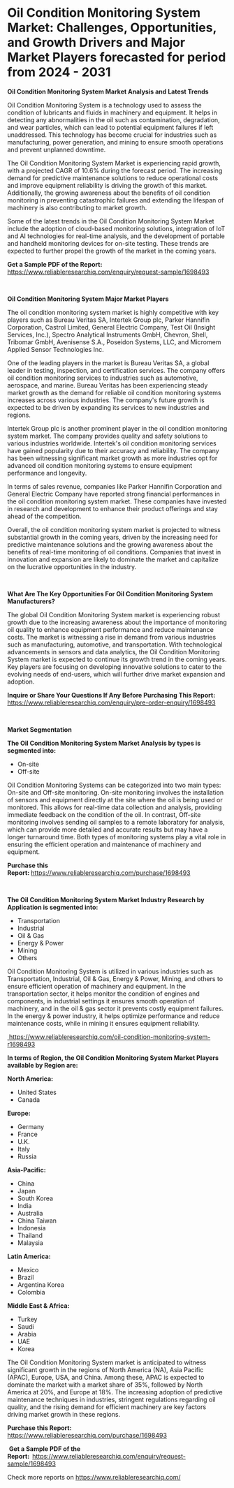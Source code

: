 <p><h1>Oil Condition Monitoring System Market: Challenges, Opportunities, and Growth Drivers and Major Market Players forecasted for period from 2024 - 2031</h1></p><p><strong>Oil Condition Monitoring System Market Analysis and Latest Trends</strong></p>
<p><p>Oil Condition Monitoring System is a technology used to assess the condition of lubricants and fluids in machinery and equipment. It helps in detecting any abnormalities in the oil such as contamination, degradation, and wear particles, which can lead to potential equipment failures if left unaddressed. This technology has become crucial for industries such as manufacturing, power generation, and mining to ensure smooth operations and prevent unplanned downtime.</p><p>The Oil Condition Monitoring System Market is experiencing rapid growth, with a projected CAGR of 10.6% during the forecast period. The increasing demand for predictive maintenance solutions to reduce operational costs and improve equipment reliability is driving the growth of this market. Additionally, the growing awareness about the benefits of oil condition monitoring in preventing catastrophic failures and extending the lifespan of machinery is also contributing to market growth.</p><p>Some of the latest trends in the Oil Condition Monitoring System Market include the adoption of cloud-based monitoring solutions, integration of IoT and AI technologies for real-time analysis, and the development of portable and handheld monitoring devices for on-site testing. These trends are expected to further propel the growth of the market in the coming years.</p></p>
<p><strong>Get a Sample PDF of the Report:&nbsp;</strong> <a href="https://www.reliableresearchiq.com/enquiry/request-sample/1698493">https://www.reliableresearchiq.com/enquiry/request-sample/1698493</a></p>
<p>&nbsp;</p>
<p><strong>Oil Condition Monitoring System Major Market Players</strong></p>
<p><p>The oil condition monitoring system market is highly competitive with key players such as Bureau Veritas SA, Intertek Group plc, Parker Hannifin Corporation, Castrol Limited, General Electric Company, Test Oil (Insight Services, Inc.), Spectro Analytical Instruments GmbH, Chevron, Shell, Tribomar GmbH, Avenisense S.A., Poseidon Systems, LLC, and Micromem Applied Sensor Technologies Inc.</p><p>One of the leading players in the market is Bureau Veritas SA, a global leader in testing, inspection, and certification services. The company offers oil condition monitoring services to industries such as automotive, aerospace, and marine. Bureau Veritas has been experiencing steady market growth as the demand for reliable oil condition monitoring systems increases across various industries. The company's future growth is expected to be driven by expanding its services to new industries and regions.</p><p>Intertek Group plc is another prominent player in the oil condition monitoring system market. The company provides quality and safety solutions to various industries worldwide. Intertek's oil condition monitoring services have gained popularity due to their accuracy and reliability. The company has been witnessing significant market growth as more industries opt for advanced oil condition monitoring systems to ensure equipment performance and longevity.</p><p>In terms of sales revenue, companies like Parker Hannifin Corporation and General Electric Company have reported strong financial performances in the oil condition monitoring system market. These companies have invested in research and development to enhance their product offerings and stay ahead of the competition.</p><p>Overall, the oil condition monitoring system market is projected to witness substantial growth in the coming years, driven by the increasing need for predictive maintenance solutions and the growing awareness about the benefits of real-time monitoring of oil conditions. Companies that invest in innovation and expansion are likely to dominate the market and capitalize on the lucrative opportunities in the industry.</p></p>
<p>&nbsp;</p>
<p><strong>What Are The Key Opportunities For Oil Condition Monitoring System Manufacturers?</strong></p>
<p><p>The global Oil Condition Monitoring System market is experiencing robust growth due to the increasing awareness about the importance of monitoring oil quality to enhance equipment performance and reduce maintenance costs. The market is witnessing a rise in demand from various industries such as manufacturing, automotive, and transportation. With technological advancements in sensors and data analytics, the Oil Condition Monitoring System market is expected to continue its growth trend in the coming years. Key players are focusing on developing innovative solutions to cater to the evolving needs of end-users, which will further drive market expansion and adoption.</p></p>
<p><strong>Inquire or Share Your Questions If Any Before Purchasing This Report:</strong> <a href="https://www.reliableresearchiq.com/enquiry/pre-order-enquiry/1698493">https://www.reliableresearchiq.com/enquiry/pre-order-enquiry/1698493</a></p>
<p>&nbsp;</p>
<p><strong>Market Segmentation</strong></p>
<p><strong>The Oil Condition Monitoring System Market Analysis by types is segmented into:</strong></p>
<p><ul><li>On-site</li><li>Off-site</li></ul></p>
<p><p>Oil Condition Monitoring Systems can be categorized into two main types: On-site and Off-site monitoring. On-site monitoring involves the installation of sensors and equipment directly at the site where the oil is being used or monitored. This allows for real-time data collection and analysis, providing immediate feedback on the condition of the oil. In contrast, Off-site monitoring involves sending oil samples to a remote laboratory for analysis, which can provide more detailed and accurate results but may have a longer turnaround time. Both types of monitoring systems play a vital role in ensuring the efficient operation and maintenance of machinery and equipment.</p></p>
<p><strong>Purchase this Report:&nbsp;</strong><a href="https://www.reliableresearchiq.com/purchase/1698493">https://www.reliableresearchiq.com/purchase/1698493</a></p>
<p>&nbsp;</p>
<p><strong>The Oil Condition Monitoring System Market Industry Research by Application is segmented into:</strong></p>
<p><ul><li>Transportation</li><li>Industrial</li><li>Oil & Gas</li><li>Energy & Power</li><li>Mining</li><li>Others</li></ul></p>
<p><p>Oil Condition Monitoring System is utilized in various industries such as Transportation, Industrial, Oil & Gas, Energy & Power, Mining, and others to ensure efficient operation of machinery and equipment. In the transportation sector, it helps monitor the condition of engines and components, in industrial settings it ensures smooth operation of machinery, and in the oil & gas sector it prevents costly equipment failures. In the energy & power industry, it helps optimize performance and reduce maintenance costs, while in mining it ensures equipment reliability.</p></p>
<p><a href="https://www.reliableresearchiq.com/oil-condition-monitoring-system-r1698493">&nbsp;https://www.reliableresearchiq.com/oil-condition-monitoring-system-r1698493</a></p>
<p><strong>In terms of Region, the Oil Condition Monitoring System Market Players available by Region are:</strong></p>
<p>
    <p> <strong> North America: </strong>
        <ul>
            <li>United States</li>
            <li>Canada</li>
        </ul>
        </p> 
    <p> <strong> Europe: </strong>
        <ul>
            <li>Germany</li>
            <li>France</li>
            <li>U.K.</li>
            <li>Italy</li>
            <li>Russia</li>
        </ul>
        </p> 
    <p> <strong> Asia-Pacific: </strong>
        <ul>
            <li>China</li>
            <li>Japan</li>
            <li>South Korea</li>
            <li>India</li>
            <li>Australia</li>
            <li>China Taiwan</li>
            <li>Indonesia</li>
            <li>Thailand</li>
            <li>Malaysia</li>
        </ul>
        </p> 
    <p> <strong> Latin America: </strong>
        <ul>
            <li>Mexico</li>
            <li>Brazil</li>
            <li>Argentina Korea</li>
            <li>Colombia</li>
        </ul>
        </p> 
    <p> <strong> Middle East & Africa: </strong>
        <ul>
            <li>Turkey</li>
            <li>Saudi</li>
            <li>Arabia</li>
            <li>UAE</li>
            <li>Korea</li>
        </ul>
    </p>
    </p>
<p><p>The Oil Condition Monitoring System market is anticipated to witness significant growth in the regions of North America (NA), Asia Pacific (APAC), Europe, USA, and China. Among these, APAC is expected to dominate the market with a market share of 35%, followed by North America at 20%, and Europe at 18%. The increasing adoption of predictive maintenance techniques in industries, stringent regulations regarding oil quality, and the rising demand for efficient machinery are key factors driving market growth in these regions.</p></p>
<p><strong>Purchase this Report: </strong><a href="https://www.reliableresearchiq.com/purchase/1698493">https://www.reliableresearchiq.com/purchase/1698493</a></p>
<p>&nbsp;<strong>Get a Sample PDF of the Report:&nbsp;&nbsp;</strong><a href="https://www.reliableresearchiq.com/enquiry/request-sample/1698493">https://www.reliableresearchiq.com/enquiry/request-sample/1698493</a></p>
<p><strong></strong></p>
<p>Check more reports on <a href="https://www.reliableresearchiq.com/">https://www.reliableresearchiq.com/</a></p>